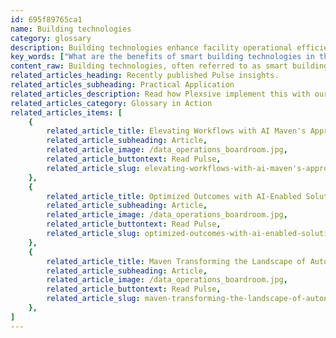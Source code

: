 ```yaml
---
id: 695f89765ca1
name: Building technologies
category: glossary
description: Building technologies enhance facility operational efficiency through systems like HVAC and security, using networked sensors and IoT to optimize energy use, safety, and productivity while enabling remote management and sustainability.
key_words: ["What are the benefits of smart building technologies in the workplace", "How can building technologies improve energy efficiency", "What is the role of IoT in smart building management", "How do building management systems enhance facility operations", "Can integrated workplace management systems increase employee productivity", "What are the safety benefits of modern building technologies", "How do smart building solutions contribute to sustainability goals", "What are the advantages of using networked sensors in facilities management", "How has the pandemic influenced the adoption of building technologies", "Why are real-time data analytics important in building technology solutions?"]
content_raw: Building technologies, often referred to as smart building technologies, are a sophisticated set of systems designed to enhance the operational efficiency of a facility. These technologies encompass systems such as, but not limited to, heating, ventilation, and air conditioning (HVAC), lighting, security, and access. Leveraging innovative solutions such as networked sensors, building management systems (BMSs), integrated workplace management systems (IWMSs), and Internet of Things (IoT) edge devices, these technologies continuously collate and provide key data about the condition and performance of various facility systems. The primary objective is to ensure better energy efficiency, employee safety, wellness, convenience, and productivity. Bringing modern technology into building management can revolutionize how we use and experience spaces, whether they are places of work or public facilities. From a business standpoint, the benefits of employing building technologies are manifold. Particularly valuable in the sphere of facilities management during and in the aftermath of events like a pandemic, these technologies can significantly enhance the workplace experience, increasing overall employee productivity and aiding in achieving sustainability goals. With the ability to access real-time data and monitor the performance of facilities remotely from any part of the globe, businesses can effectively manage their real estate portfolios and logically rationalize their physical footprints. Building technologies establish a single reliable source of data, fostering increased transparency and trust during evaluations and negotiations with real estate agents. Above all, building technologies can provide substantial improvement in operational efficiencies of facilities, allowing businesses to share industry-specific best practices and learnings across their portfolio. Embracing smart building technology not only makes fiscal sense, it is also an investment in the future, echoing Maven Technologies' vision of delivering value at scale with solutions for the modern world.
related_articles_heading: Recently published Pulse insights.
related_articles_subheading: Practical Application
related_articles_description: Read how Plexsive implement this with our clients.
related_articles_category: Glossary in Action
related_articles_items: [
	{
		related_article_title: Elevating Workflows with AI Maven's Approach,
		related_article_subheading: Article,
		related_article_image: /data_operations_boardroom.jpg,
		related_article_buttontext: Read Pulse,
		related_article_slug: elevating-workflows-with-ai-maven's-approach
	},
	{
		related_article_title: Optimized Outcomes with AI-Enabled Solutions,
		related_article_subheading: Article,
		related_article_image: /data_operations_boardroom.jpg,
		related_article_buttontext: Read Pulse,
		related_article_slug: optimized-outcomes-with-ai-enabled-solutions
	},
	{
		related_article_title: Maven Transforming the Landscape of Autonomous Vehicles,
		related_article_subheading: Article,
		related_article_image: /data_operations_boardroom.jpg,
		related_article_buttontext: Read Pulse,
		related_article_slug: maven-transforming-the-landscape-of-autonomous-vehicles
	},
]
---
```


